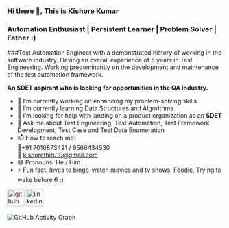 ### Hi there 👋, This is Kishore Kumar
### Automation Enthusiast | Persistent Learner | Problem Solver | Father :)
###Test Automation Engineer with a demonstrated history of working in the software industry. Having an overall experience of 5 years in Test Engineering. Working predominantly on the development and maintenance of the test automation framework.

<b> An SDET aspirant who is looking for opportunities in the QA industry.</b>

- 🔭 I’m currently working on enhancing my problem-solving skills 
- 🌱 I’m currently learning Data Structures and Algorithms 
- 🤔 I’m looking for help with landing on a product organization as an <b>SDET</b> 
- 💬 Ask me about Test Engineering, Test Automation, Test Framework Development, Test Case and Test Data Enumeration 
- 📫 How to reach me: <br>:calling:+91 7010873421 / 9566434530 <br>               :e-mail: kishorethiru10@gmail.com 
- 😄 Pronouns: He / Him 
- ⚡ Fun fact: loves to binge-watch movies and tv shows, Foodie, Trying to wake before 6  ;)  


[<img src='https://cdn.jsdelivr.net/npm/simple-icons@3.0.1/icons/github.svg' alt='github' height='40'>](https://github.com/kishorethiru)  [<img src='https://cdn.jsdelivr.net/npm/simple-icons@3.0.1/icons/linkedin.svg' alt='linkedin' height='40'>](https://www.linkedin.com/in/kishorekumar-sdet/)  

![GitHub Activity Graph](https://activity-graph.herokuapp.com/graph?username=kishorethiru)  
